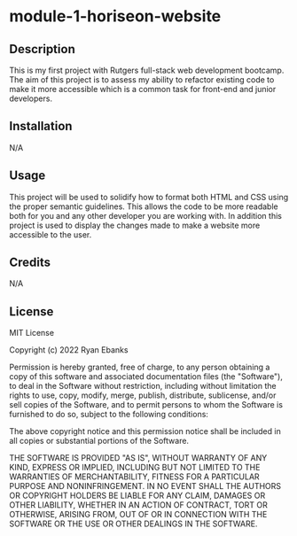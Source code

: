 # module-1-horiseon-website

## Description
This is my first project with Rutgers full-stack web development bootcamp. The aim of this project is to assess my ability to refactor existing code to make it more accessible which is a common task for front-end and junior developers.

## Installation
N/A

## Usage
This project will be used to solidify how to format both HTML and CSS using the proper semantic guidelines. This allows the code to be more readable both for you and any other developer you are working with. In addition this project is used to display the changes made to make a website more accessible to the user.

## Credits
N/A

## License
MIT License

Copyright (c) 2022 Ryan Ebanks

Permission is hereby granted, free of charge, to any person obtaining a copy of this software and associated documentation files (the "Software"), to deal in the Software without restriction, including without limitation the rights to use, copy, modify, merge, publish, distribute, sublicense, and/or sell copies of the Software, and to permit persons to whom the Software is furnished to do so, subject to the following conditions:

The above copyright notice and this permission notice shall be included in all copies or substantial portions of the Software.

THE SOFTWARE IS PROVIDED "AS IS", WITHOUT WARRANTY OF ANY KIND, EXPRESS OR IMPLIED, INCLUDING BUT NOT LIMITED TO THE WARRANTIES OF MERCHANTABILITY, FITNESS FOR A PARTICULAR PURPOSE AND NONINFRINGEMENT. IN NO EVENT SHALL THE AUTHORS OR COPYRIGHT HOLDERS BE LIABLE FOR ANY CLAIM, DAMAGES OR OTHER LIABILITY, WHETHER IN AN ACTION OF CONTRACT, TORT OR OTHERWISE, ARISING FROM, OUT OF OR IN CONNECTION WITH THE SOFTWARE OR THE USE OR OTHER DEALINGS IN THE SOFTWARE.
